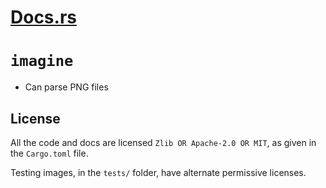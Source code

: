 
# [Docs.rs](https://docs.rs/imagine/)

# `imagine`

* Can parse PNG files

## License

All the code and docs are licensed `Zlib OR Apache-2.0 OR MIT`, as given in the
`Cargo.toml` file.

Testing images, in the `tests/` folder, have alternate permissive licenses.
